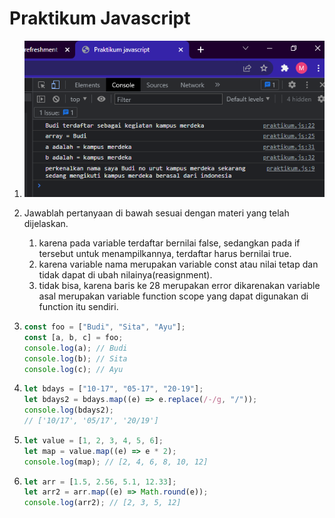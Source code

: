 # Praktikum Javascript

1. ![gambar soal 1](../Screenshot/js.png)

2. Jawablah pertanyaan di bawah sesuai dengan materi yang telah dijelaskan.
   1. karena pada variable terdaftar bernilai false, sedangkan pada if tersebut untuk menampilkannya, terdaftar harus bernilai true.
   2. karena variable nama merupakan variable const atau nilai tetap dan tidak dapat di ubah nilainya(reasignment).
   3. tidak bisa, karena baris ke 28 merupakan error dikarenakan variable asal merupakan variable function scope yang dapat digunakan di function itu sendiri.
3. ```javascript
   const foo = ["Budi", "Sita", "Ayu"];
   const [a, b, c] = foo;
   console.log(a); // Budi
   console.log(b); // Sita
   console.log(c); // Ayu
   ```
4. ```javascript
   let bdays = ["10-17", "05-17", "20-19"];
   let bdays2 = bdays.map((e) => e.replace(/-/g, "/"));
   console.log(bdays2);
   // ['10/17', '05/17', '20/19']
   ```
5. ```javascript
   let value = [1, 2, 3, 4, 5, 6];
   let map = value.map((e) => e * 2);
   console.log(map); // [2, 4, 6, 8, 10, 12]
   ```
6. ```javascript
   let arr = [1.5, 2.56, 5.1, 12.33];
   let arr2 = arr.map((e) => Math.round(e));
   console.log(arr2); // [2, 3, 5, 12]
   ```
